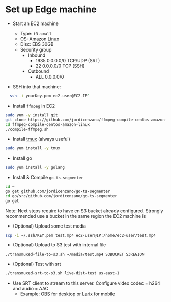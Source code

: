 # Set up Edge machine

- Start an EC2 machine
  - Type: `t3.small`
  - OS: Amazon Linux
  - Disc: EBS 30GB
  - Security group
    - Inbound
      - 1935 0.0.0.0/0 TCP/UDP (SRT)
      - 22 0.0.0.0/0 TCP (SSH)
    - Outbound
      - ALL 0.0.0.0/0

- SSH into that machine:
```bash
  ssh -i yourKey.pem ec2-user@EC2-IP`
```

- Install `ffmpeg` in EC2
```bash
sudo yum -y install git
git clone https://github.com/jordicenzano/ffmpeg-compile-centos-amazon-linux.git
cd ffmpeg-compile-centos-amazon-linux
./compile-ffmpeg.sh
```
- Install [tmux](TODO) (always useful)
```bash
sudo yum install -y tmux
```
- Install go
```bash
sudo yum install -y golang
```
- Install & Compile `go-ts-segmenter`
```bash
cd ~
go get github.com/jordicenzano/go-ts-segmenter
cd go/src/github.com/jordicenzano/go-ts-segmenter
go get
```

Note: Next steps require to have en S3 bucket already configured. Strongly recommended use a bucket in the same region the EC2 machine is

- (Optional) Upload some test media
```bash
scp -i ~/.ssh/KEY.pem test.mp4 ec2-user@IP:/home/ec2-user/test.mp4
```

- (Optional) Upload to S3 test with internal file
```bash
./transmuxed-file-to-s3.sh ~/media/test.mp4 S3BUCKET S3REGION
```

- (Optional) Test with srt
```bash
./transmuxed-srt-to-s3.sh live-dist-test us-east-1
```

- Use SRT client to stream to this server. Configure video codec = h264 and audio = AAC
  - Example: [OBS](https://obsproject.com/) for desktop or [Larix](https://softvelum.com/larix/) for mobile